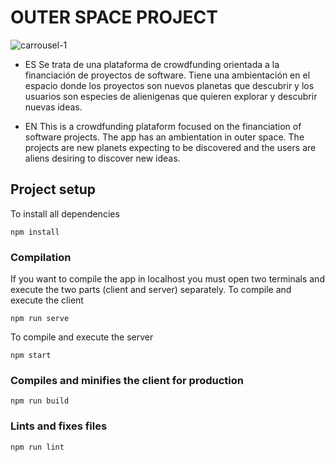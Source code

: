 # OUTER SPACE PROJECT
![carrousel-1](https://user-images.githubusercontent.com/32191951/187671002-d9a3013a-0f43-43da-ba15-cc4c4e66bf88.png)

- ES
Se trata de una plataforma de crowdfunding orientada a la financiación de proyectos de software.
Tiene una ambientación en el espacio donde los proyectos son nuevos planetas que descubrir y los usuarios son especies de alienigenas que quieren explorar y descubrir nuevas ideas.

- EN
This is a crowdfunding plataform focused on the financiation of software projects.
The app has an ambientation in outer space. The projects are new planets expecting to be discovered and the users are  aliens desiring to discover new ideas.

## Project setup
To install all dependencies
```
npm install
```

### Compilation
If you want to compile the app in localhost you must open two terminals and execute the two parts (client and server) separately.
To compile and execute the client
```
npm run serve
```
To compile and execute the server
```
npm start
```
### Compiles and minifies the client for production
```
npm run build
```

### Lints and fixes files
```
npm run lint
```
